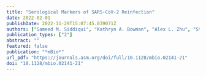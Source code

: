 ```yaml
---
title: "Serological Markers of SARS-CoV-2 Reinfection"
date: 2022-02-01
publishDate: 2022-11-29T15:07:45.039071Z
authors: ["Sameed M. Siddiqui", "Kathryn A. Bowman", "Alex L. Zhu", "Stephanie Fischinger", "Samuel Beger", "Jenny S. Maron", "Yannic C. Bartsch", "Caroline Atyeo", "Matthew J. Gorman", "Ahmad Yanis", "Judd F. Hultquist", "Ramon Lorenzo-Redondo", "Egon A. Ozer", "Lacy M. Simons", "Rana Talj", "Danielle A. Rankin", "Lindsay Chapman", "Kyle Meade", "Jordan Steinhart", "Sean Mullane", "Suzanne Siebert", "Hendrik Streeck", "Pardis Sabeti", "Natasha Halasa", "Elon R. Musk", "Dan H. Barouch", "Anil S. Menon", "Eric J. Nilles", "Douglas A. Lauffenburger", "Galit Alter"]
publication_types: ["2"]
abstract: ""
featured: false
publication: "*mBio*"
url_pdf: "https://journals.asm.org/doi/full/10.1128/mbio.02141-21"
doi: "10.1128/mbio.02141-21"
---
```


